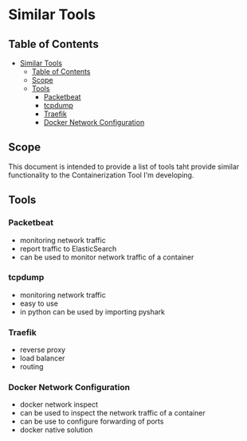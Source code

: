 # Similar Tools

## Table of Contents

- [Similar Tools](#similar-tools)
  - [Table of Contents](#table-of-contents)
  - [Scope](#scope)
  - [Tools](#tools)
    - [Packetbeat](#packetbeat)
    - [tcpdump](#tcpdump)
    - [Traefik](#traefik)
    - [Docker Network Configuration](#docker-network-configuration)

## Scope

This document is intended to provide a list of tools taht provide
similar functionality to the Containerization Tool I'm developing.

## Tools

### Packetbeat

- monitoring network traffic
- report traffic to ElasticSearch
- can be used to monitor network traffic of a container

### tcpdump

- monitoring network traffic
- easy to use
- in python can be used by importing pyshark

### Traefik

- reverse proxy
- load balancer
- routing

### Docker Network Configuration

- docker network inspect
- can be used to inspect the network traffic of a container
- can be use to configure forwarding of ports
- docker native solution
